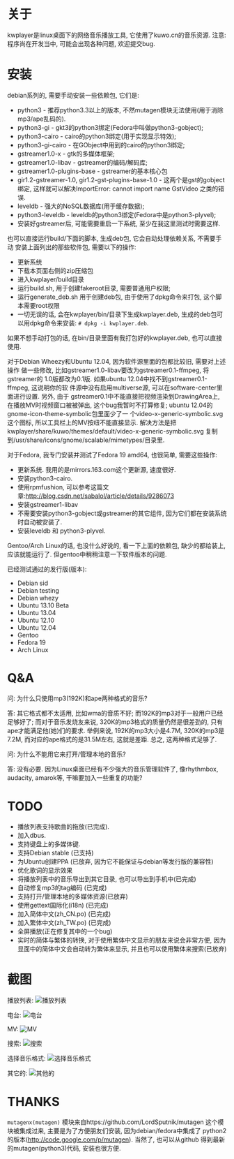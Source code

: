 关于
====
kwplayer是linux桌面下的网络音乐播放工具, 它使用了kuwo.cn的音乐资源.
注意: 程序尚在开发当中, 可能会出现各种问题, 欢迎提交bug.

安装
====
debian系列的, 需要手动安装一些依赖包, 它们是:

* python3 - 推荐python3.3以上的版本, 不然mutagen模块无法使用(用于消除mp3/ape乱码的).
* python3-gi  -  gkt3的python3绑定(Fedora中叫做python3-gobject);
* python3-cairo -  cairo的python3绑定(用于实现显示特效);
* python3-gi-cairo - 在GObject中用到的cairo的python3绑定;
* gstreamer1.0-x - gtk的多媒体框架;
* gstreamer1.0-libav  -  gstreamer的编码/解码库;
* gstreamer1.0-plugins-base - gstreamer的基本核心包
* gir1.2-gstreamer-1.0, gir1.2-gst-plugins-base-1.0 - 这两个是gst的gobject
绑定, 这样就可以解决ImportError: cannot import name GstVideo 之类的错误.
* leveldb - 强大的NoSQL数据库(用于缓存数据);
* python3-leveldb  -  leveldb的python3绑定(Fedora中是python3-plyvel);
* 安装好gstreamer后, 可能需要重启一下系统, 至少在我这里测试时需要这样.

也可以直接运行build/下面的脚本, 生成deb包, 它会自动处理依赖关系, 不需要手动
安装上面列出的那些软件包, 需要以下的操作:

* 更新系统
* 下载本页面右侧的zip压缩包
* 进入kwplayer/build目录
* 运行build.sh, 用于创建fakeroot目录, 需要普通用户权限;
* 运行generate_deb.sh 用于创建deb包, 由于使用了dpkg命令来打包, 这个脚本需要root权限
* 一切无误的话, 会在kwplayer/bin/目录下生成kwplayer.deb, 生成的deb包可以用dpkg命令来安装: `# dpkg -i kwplayer.deb`.

如果不想手动打包的话, 在bin/目录里面有我打包好的kwplayer.deb, 也可以直接使用.

对于Debian Wheezy和Ubuntu 12.04, 因为软件源里面的包都比较旧, 需要对上述操作
做一些修改, 比如gstreamer1.0-libav要改为gstreamer0.1-ffmpeg, 将gstreamer的
1.0版都改为0.1版. 如果ubuntu 12.04中找不到gstreamer0.1-ffmpeg, 这说明你的软
件源中没有启用multiverse源, 可以在software-center里面进行设置. 另外, 由于
gstreamer0.1中不能直接把视频渲染到DrawingArea上, 在播放MV时视频窗口被被弹出,
这个bug我暂时不打算修复; ubuntu 12.04的gnome-icon-theme-symbolic包里面少了一
个video-x-generic-symbolic.svg这个图标, 所以工具栏上的MV按纽不能直接显示.
解决方法是把kwplayer/share/kuwo/themes/default/video-x-generic-symbolic.svg
复制到/usr/share/icons/gnome/scalable/mimetypes/目录里.


对于Fedora, 我专门安装并测试了Fedora 19 amd64, 也很简单, 需要这些操作:

* 更新系统. 我用的是mirrors.163.com这个更新源, 速度很好.
* 安装python3-cairo.
* 使用rpmfushion, 可以参考这篇文章:http://blog.csdn.net/sabalol/article/details/9286073
* 安装gstreamer1-libav
* 不需要安装python3-gobject或gstreamer的其它组件, 因为它们都在安装系统时自动被安装了.
* 安装leveldb 和 python3-plyvel. 

Gentoo/Arch Linux的话, 也没什么好说的, 看一下上面的依赖包, 缺少的都给装上, 
应该就能运行了. 但gentoo中稍稍注意一下软件版本的问题.


已经测试通过的发行版(版本):

* Debian sid
* Debian testing
* Debian whezy
* Ubuntu 13.10 Beta
* Ubuntu 13.04
* Ubuntu 12.10
* Ubuntu 12.04
* Gentoo
* Fedora 19
* Arch Linux


Q&A
===
问: 为什么只使用mp3(192K)和ape两种格式的音乐?

答: 其它格式都不太适用, 比如wma的音质不好; 而192K的mp3对于一般用户已经足够好了; 而对于音乐发烧友来说, 320K的mp3格式的质量仍然是很差劲的, 只有ape才能满足他(她)们的要求. 举例来说, 192K的mp3大小是4.7M, 320K的mp3是7.2M, 而对应的ape格式的是31.5M左右, 这就是差距.
总之, 这两种格式足够了.

问: 为什么不能用它来打开/管理本地的音乐?

答: 没有必要. 因为Linux桌面已经有不少强大的音乐管理软件了, 像rhythmbox, audacity, amarok等, 干嘛要加入一些重复的功能?


TODO
====
* 播放列表支持歌曲的拖放(已完成).
* 加入dbus.
* 支持键盘上的多媒体键.
* 支持Debian stable (已支持)
* 为Ubuntu创建PPA (已放弃, 因为它不能保证与debian等发行版的兼容性)
* 优化歌词的显示效果
* 将播放列表中的音乐导出到其它目录, 也可以导出到手机中(已完成)
* 自动修复mp3的tag编码 (已完成)
* 支持打开/管理本地的多媒体资源(已放弃)
* 使用gettext国际化(i18n) (已完成)
* 加入简体中文(zh_CN.po) (已完成)
* 加入繁体中文(zh_TW.po) (已完成)
* 全屏播放(正在修复其中的一个bug)
* 实时的简体与繁体的转换, 对于使用繁体中文显示的朋友来说会非常方便, 因为显面中的简体中文会自动转为繁体来显示, 并且也可以使用繁体来搜索(已放弃)


截图
====
播放列表:
<img src="screenshot/playlist.png?raw=true" title="播放列表" />

电台:
<img src="screenshot/radio.png?raw=true" title="电台" />

MV:
<img src="screenshot/MV.png?raw=true" title="MV" />

搜索:
<img src="screenshot/search.png?raw=true" title="搜索" />

选择音乐格式:
<img src="screenshot/format.png?raw=true" title="选择音乐格式" />

其它的:
<img src="screenshot/others.png?raw=true" title="其他的" />

THANKS
======
`mutagenx(mutagen)` 模块来自https://github.com/LordSputnik/mutagen
这个模块被集成过来, 主要是为了方便朋友们安装, 因为debian/fedora中集成了
python2 的版本(http://code.google.com/p/mutagen). 当然了, 也可以从github
得到最新的mutagen(python3)代码, 安装也很方便.
